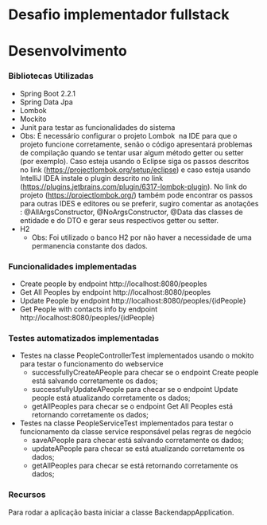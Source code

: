 # Desafio implementador fullstack

# Desenvolvimento
### Bibliotecas Utilizadas
- Spring Boot 2.2.1
- Spring Data Jpa
- Lombok
- Mockito
- Junit para testar as funcionalidades do sistema
 - Obs: É necessário configurar o projeto Lombok  na IDE para que o projeto funcione corretamente, senão o código apresentará problemas de compilação quando se tentar usar algum método getter ou setter (por exemplo). Caso esteja usando o Eclipse siga os passos descritos no link (https://projectlombok.org/setup/eclipse) e caso esteja usando IntelliJ IDEA instale o plugin descrito no link (https://plugins.jetbrains.com/plugin/6317-lombok-plugin). No link do projeto (https://projectlombok.org/) também pode encontrar os passos para outras IDES e editores ou se preferir, sugiro comentar as anotações : @AllArgsConstructor, @NoArgsConstructor, @Data das classes de entidade e do DTO e gerar seus respectivos getter ou setter.
- H2
	- Obs: Foi utilizado o banco H2 por não haver a necessidade de uma permanencia constante dos dados.


### Funcionalidades implementadas
- Create people by endpoint http://localhost:8080/peoples
- Get All Peoples by endpoint http://localhost:8080/peoples
- Update People by endpoint http://localhost:8080/peoples/{idPeople}
- Get People with contacts info by endpoint http://localhost:8080/peoples/{idPeople}

### Testes automatizados implementadas
- Testes na classe PeopleControllerTest implementados usando o mokito para testar o funcionamento do webservice
	- successfullyCreateAPeople para checar se o endpoint Create people está salvando corretamente os dados;
	- successfullyUpdateAPeople para checar se o endpoint Update people está atualizando corretamente os dados;
	- getAllPeoples para checar se o endpoint Get All Peoples está retornando corretamente os dados;
- Testes na classe PeopleServiceTest implementados para testar o funcionamento da classe service responsável pelas regras de negócio
	- saveAPeople para checar está salvando corretamente os dados;
	- updateAPeople para checar se está atualizando corretamente os dados;
	- getAllPeoples para checar se está retornando corretamente os dados;


### Recursos
Para rodar a aplicação basta iniciar a classe BackendappApplication. 


